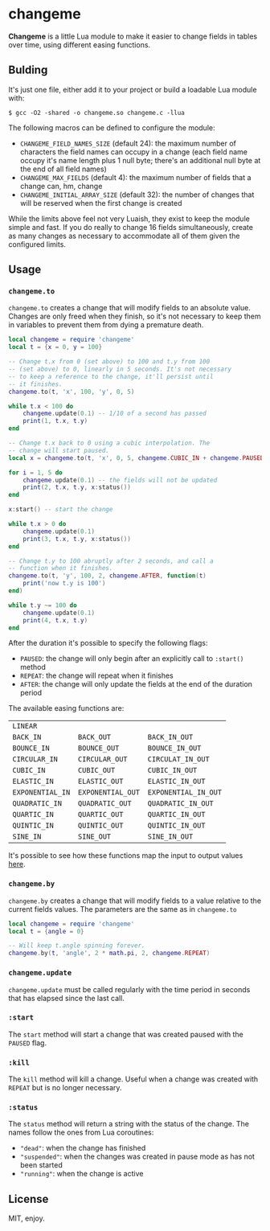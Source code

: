# changeme

**Changeme** is a little Lua module to make it easier to change fields in tables over time, using different easing functions.

## Bulding

It's just one file, either add it to your project or build a loadable Lua module with:

```
$ gcc -O2 -shared -o changeme.so changeme.c -llua
```

The following macros can be defined to configure the module:

* `CHANGEME_FIELD_NAMES_SIZE` (default 24): the maximum number of characters the field names can occupy in a change (each field name occupy it's name length plus 1 null byte; there's an additional null byte at the end of all field names)
* `CHANGEME_MAX_FIELDS` (default 4): the maximum number of fields that a change can, hm, change
* `CHANGEME_INITIAL_ARRAY_SIZE` (default 32): the number of changes that will be reserved when the first change is created

While the limits above feel not very Luaish, they exist to keep the module simple and fast. If you do really to change 16 fields simultaneously, create as many changes as necessary to accommodate all of them given the configured limits.

## Usage

### `changeme.to`

`changeme.to` creates a change that will modify fields to an absolute value. Changes are only freed when they finish, so it's not necessary to keep them in variables to prevent them from dying a premature death.

```lua
local changeme = require 'changeme'
local t = {x = 0, y = 100}

-- Change t.x from 0 (set above) to 100 and t.y from 100
-- (set above) to 0, linearly in 5 seconds. It's not necessary
-- to keep a reference to the change, it'll persist until
-- it finishes.
changeme.to(t, 'x', 100, 'y', 0, 5)

while t.x < 100 do
    changeme.update(0.1) -- 1/10 of a second has passed
    print(1, t.x, t.y)
end

-- Change t.x back to 0 using a cubic interpolation. The
-- change will start paused.
local x = changeme.to(t, 'x', 0, 5, changeme.CUBIC_IN + changeme.PAUSED)

for i = 1, 5 do
    changeme.update(0.1) -- the fields will not be updated
    print(2, t.x, t.y, x:status())
end

x:start() -- start the change

while t.x > 0 do
    changeme.update(0.1)
    print(3, t.x, t.y, x:status())
end

-- Change t.y to 100 abruptly after 2 seconds, and call a
-- function when it finishes.
changeme.to(t, 'y', 100, 2, changeme.AFTER, function(t)
    print('now t.y is 100')
end)

while t.y ~= 100 do
    changeme.update(0.1)
    print(4, t.x, t.y)
end
```

After the duration it's possible to specify the following flags:

* `PAUSED`: the change will only begin after an explicitly call to `:start()` method
* `REPEAT`: the change will repeat when it finishes
* `AFTER`: the change will only update the fields at the end of the duration period

The available easing functions are:

||||
|---|---|---|
|`LINEAR`|||
|`BACK_IN`|`BACK_OUT`|`BACK_IN_OUT`|
|`BOUNCE_IN`|`BOUNCE_OUT`|`BOUNCE_IN_OUT`|
|`CIRCULAR_IN`|`CIRCULAR_OUT`|`CIRCULAT_IN_OUT`|
|`CUBIC_IN`|`CUBIC_OUT`|`CUBIC_IN_OUT`|
|`ELASTIC_IN`|`ELASTIC_OUT`|`ELASTIC_IN_OUT`|
|`EXPONENTIAL_IN`|`EXPONENTIAL_OUT`|`EXPONENTIAL_IN_OUT`|
|`QUADRATIC_IN`|`QUADRATIC_OUT`|`QUADRATIC_IN_OUT`|
|`QUARTIC_IN`|`QUARTIC_OUT`|`QUARTIC_IN_OUT`|
|`QUINTIC_IN`|`QUINTIC_OUT`|`QUINTIC_IN_OUT`|
|`SINE_IN`|`SINE_OUT`|`SINE_IN_OUT`|

It's possible to see how these functions map the input to output values [here](https://easings.net/en).

### `changeme.by`

`changeme.by` creates a change that will modify fields to a value relative to the current fields values. The parameters are the same as in `changeme.to`

```lua
local changeme = require 'changeme'
local t = {angle = 0}

-- Will keep t.angle spinning forever.
changeme.by(t, 'angle', 2 * math.pi, 2, changeme.REPEAT)
```

### `changeme.update`

`changeme.update` must be called regularly with the time period in seconds that has elapsed since the last call.

### `:start`

The `start` method will start a change that was created paused with the `PAUSED` flag.

### `:kill`

The `kill` method will kill a change. Useful when a change was created with `REPEAT` but is no longer necessary.

### `:status`

The `status` method will return a string with the status of the change. The names follow the ones from Lua coroutines:

* `"dead"`: when the change has finished
* `"suspended"`: when the changes was created in pause mode as has not been started
* `"running"`: when the change is active

## License

MIT, enjoy.
